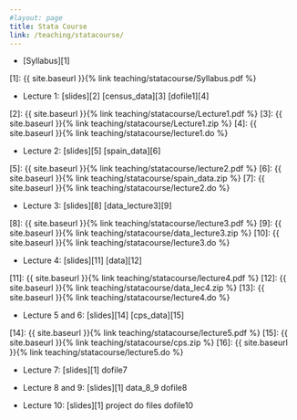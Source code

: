 ```yaml
---
#layout: page
title: Stata Course
link: /teaching/statacourse/
---
```



* [Syllabus][1]

[1]: {{ site.baseurl }}{% link teaching/statacourse/Syllabus.pdf %}

* Lecture 1: [slides][2] [census_data][3] [dofile1][4]

[2]: {{ site.baseurl }}{% link teaching/statacourse/Lecture1.pdf %}
[3]: {{ site.baseurl }}{% link teaching/statacourse/Lecture1.zip %}
[4]: {{ site.baseurl }}{% link teaching/statacourse/lecture1.do %}

* Lecture 2: [slides][5] [spain_data][6] 

[//]:[dofile2][7]

[5]: {{ site.baseurl }}{% link teaching/statacourse/lecture2.pdf %}
[6]: {{ site.baseurl }}{% link teaching/statacourse/spain_data.zip %}
[7]: {{ site.baseurl }}{% link teaching/statacourse/lecture2.do %}

* Lecture 3: [slides][8] [data_lecture3][9]

[//]:[dofile3][10]

[8]: {{ site.baseurl }}{% link teaching/statacourse/lecture3.pdf %}
[9]: {{ site.baseurl }}{% link teaching/statacourse/data_lecture3.zip %}
[10]: {{ site.baseurl }}{% link teaching/statacourse/lecture3.do %}

* Lecture 4: [slides][11] [data][12]

[//]:[dofile4][13]

[11]: {{ site.baseurl }}{% link teaching/statacourse/lecture4.pdf %}
[12]: {{ site.baseurl }}{% link teaching/statacourse/data_lec4.zip %}
[13]: {{ site.baseurl }}{% link teaching/statacourse/lecture4.do %}

* Lecture 5 and 6: [slides][14] [cps_data][15]

[//]:[dofile4][16]

[14]: {{ site.baseurl }}{% link teaching/statacourse/lecture5.pdf %}
[15]: {{ site.baseurl }}{% link teaching/statacourse/cps.zip %}
[16]: {{ site.baseurl }}{% link teaching/statacourse/lecture5.do %}

* Lecture 7: [slides][1] dofile7

* Lecture 8 and 9: [slides][1] data_8_9 dofile8

* Lecture 10: [slides][1] project do files dofile10

